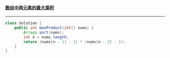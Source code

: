 #### <a href="https://leetcode.cn/problems/maximum-product-of-two-elements-in-an-array/">数组中两元素的最大乘积</a>

---------

```java
class Solution {
    public int maxProduct(int[] nums) {
        Arrays.sort(nums);
        int n = nums.length;
        return (nums[n - 1] - 1) * (nums[n - 2] - 1);
    }
}
```

